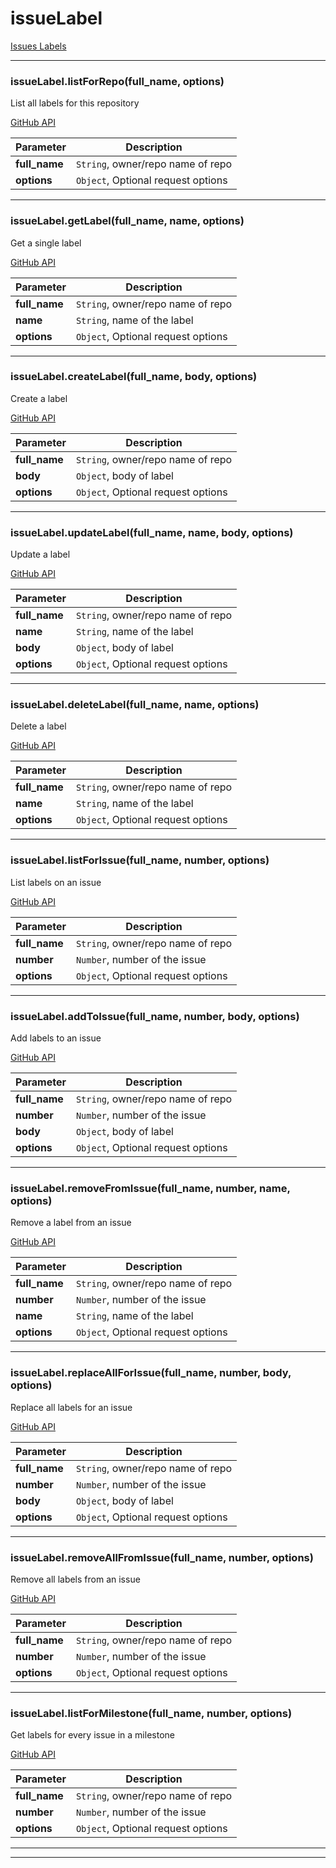 # issueLabel

[Issues Labels](https://developer.github.com/v3/issues/labels/)



* * *

### issueLabel.listForRepo(full_name, options) 

List all labels for this repository

[GitHub API](https://developer.github.com/v3/issues/labels/#list-all-labels-for-this-repository)

**Parameter**| **Description** |
--------------|---------------
**full_name** | `String`, owner/repo name of repo|
**options** | `Object`, Optional request options|




---------------------------

### issueLabel.getLabel(full_name, name, options) 

Get a single label

[GitHub API](https://developer.github.com/v3/issues/labels/#get-a-single-label)

**Parameter**| **Description** |
--------------|---------------
**full_name** | `String`, owner/repo name of repo|
**name** | `String`, name of the label|
**options** | `Object`, Optional request options|




---------------------------

### issueLabel.createLabel(full_name, body, options) 

Create a label

[GitHub API](https://developer.github.com/v3/issues/labels/#create-a-label)

**Parameter**| **Description** |
--------------|---------------
**full_name** | `String`, owner/repo name of repo|
**body** | `Object`, body of label|
**options** | `Object`, Optional request options|




---------------------------

### issueLabel.updateLabel(full_name, name, body, options) 

Update a label

[GitHub API](https://developer.github.com/v3/issues/labels/#update-a-label)

**Parameter**| **Description** |
--------------|---------------
**full_name** | `String`, owner/repo name of repo|
**name** | `String`, name of the label|
**body** | `Object`, body of label|
**options** | `Object`, Optional request options|




---------------------------

### issueLabel.deleteLabel(full_name, name, options) 

Delete a label

[GitHub API](https://developer.github.com/v3/issues/labels/#delete-a-label)

**Parameter**| **Description** |
--------------|---------------
**full_name** | `String`, owner/repo name of repo|
**name** | `String`, name of the label|
**options** | `Object`, Optional request options|




---------------------------

### issueLabel.listForIssue(full_name, number, options) 

List labels on an issue

[GitHub API](https://developer.github.com/v3/issues/labels/#list-labels-on-an-issue)

**Parameter**| **Description** |
--------------|---------------
**full_name** | `String`, owner/repo name of repo|
**number** | `Number`, number of the issue|
**options** | `Object`, Optional request options|




---------------------------

### issueLabel.addToIssue(full_name, number, body, options) 

Add labels to an issue

[GitHub API](https://developer.github.com/v3/issues/labels/#add-labels-to-an-issue)

**Parameter**| **Description** |
--------------|---------------
**full_name** | `String`, owner/repo name of repo|
**number** | `Number`, number of the issue|
**body** | `Object`, body of label|
**options** | `Object`, Optional request options|




---------------------------

### issueLabel.removeFromIssue(full_name, number, name, options) 

Remove a label from an issue

[GitHub API](https://developer.github.com/v3/issues/labels/#remove-a-label-from-an-issue)

**Parameter**| **Description** |
--------------|---------------
**full_name** | `String`, owner/repo name of repo|
**number** | `Number`, number of the issue|
**name** | `String`, name of the label|
**options** | `Object`, Optional request options|




---------------------------

### issueLabel.replaceAllForIssue(full_name, number, body, options) 

Replace all labels for an issue

[GitHub API](https://developer.github.com/v3/issues/labels/#replace-all-labels-for-an-issue)

**Parameter**| **Description** |
--------------|---------------
**full_name** | `String`, owner/repo name of repo|
**number** | `Number`, number of the issue|
**body** | `Object`, body of label|
**options** | `Object`, Optional request options|




---------------------------

### issueLabel.removeAllFromIssue(full_name, number, options) 

Remove all labels from an issue

[GitHub API](https://developer.github.com/v3/issues/labels/#remove-all-labels-from-an-issue)

**Parameter**| **Description** |
--------------|---------------
**full_name** | `String`, owner/repo name of repo|
**number** | `Number`, number of the issue|
**options** | `Object`, Optional request options|




---------------------------

### issueLabel.listForMilestone(full_name, number, options) 

Get labels for every issue in a milestone

[GitHub API](https://developer.github.com/v3/issues/labels/#get-labels-for-every-issue-in-a-milestone)

**Parameter**| **Description** |
--------------|---------------
**full_name** | `String`, owner/repo name of repo|
**number** | `Number`, number of the issue|
**options** | `Object`, Optional request options|




---------------------------


* * *










